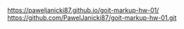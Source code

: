 https://paweljanicki87.github.io/goit-markup-hw-01/
https://github.com/PawelJanicki87/goit-markup-hw-01.git
